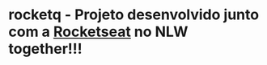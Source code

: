 ﻿# rocketq - Projeto desenvolvido junto com a <a href="https://rocketseat.com.br/">Rocketseat<a/> no NLW together!!!
